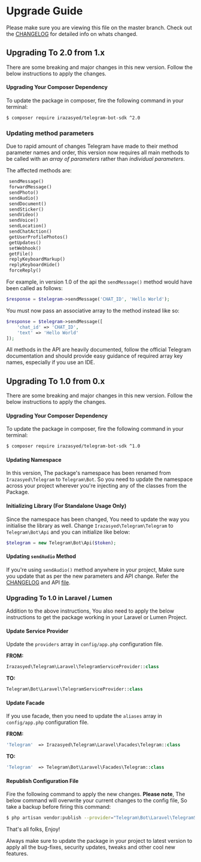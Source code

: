 # Upgrade Guide

Please make sure you are viewing this file on the master branch. Check out the [CHANGELOG][changelog] for detailed info on whats changed.

## Upgrading To 2.0 from 1.x

There are some breaking and major changes in this new version. Follow the below instructions to apply the changes.

#### Upgrading Your Composer Dependency

To update the package in composer, fire the following command in your terminal:

```sh
$ composer require irazasyed/telegram-bot-sdk ^2.0
```

### Updating method parameters

Due to rapid amount of changes Telegram have made to their method parameter names and order, this version now requires all main methods to be called with an _array of parameters_ rather than _individual parameters_.

The affected methods are:

```php
 sendMessage()
 forwardMessage()
 sendPhoto()
 sendAudio()
 sendDocument()
 sendSticker()
 sendVideo()
 sendVoice()
 sendLocation()
 sendChatAction()
 getUserProfilePhotos()
 getUpdates()
 setWebhook()
 getFile()
 replyKeyboardMarkup()
 replyKeyboardHide()
 forceReply()
```

 For example, in version 1.0 of the api the `sendMessage()` method would have been called as follows:
 
```php
$response = $telegram->sendMessage('CHAT_ID', 'Hello World');
```

 You must now pass an associative array to the method instead like so:
 
```php
$response = $telegram->sendMessage([
	'chat_id' => 'CHAT_ID', 
	'text' => 'Hello World'
]);
```

All methods in the API are heavily documented, follow the official Telegram documentation and should provide easy guidance of required array key names, especially if you use an IDE.

## Upgrading To 1.0 from 0.x

There are some breaking and major changes in this new version. Follow the below instructions to apply the changes.

#### Upgrading Your Composer Dependency

To update the package in composer, fire the following command in your terminal:

```sh
$ composer require irazasyed/telegram-bot-sdk ^1.0
```

#### Updating Namespace

In this version, The package's namespace has been renamed from `Irazasyed\Telegram` to `Telegram\Bot`. So you need to update the namespace across your project wherever you're injecting any of the classes from the Package.

#### Initializing Library (For Standalone Usage Only)

Since the namespace has been changed, You need to update the way you initialise the library as well. Change `Irazasyed\Telegram\Telegram` to `Telegram\Bot\Api` and you can initialize like below:

```php
$telegram = new Telegram\Bot\Api($token);
```

#### Updating `sendAudio` Method

If you're using `sendAudio()` method anywhere in your project, Make sure you update that as per the new parameters and API change. Refer the [CHANGELOG][changelog] and API [file](https://github.com/irazasyed/telegram-bot-sdk/blob/master/src/Api.php#L297-L324).

### Upgrading To 1.0 in Laravel / Lumen

Addition to the above instructions, You also need to apply the below instructions to get the package working in your Laravel or Lumen Project.

#### Update Service Provider

Update the `providers` array in `config/app.php` configuration file.

**FROM:** 

```php
Irazasyed\Telegram\Laravel\TelegramServiceProvider::class
```

**TO:**

```php
Telegram\Bot\Laravel\TelegramServiceProvider::class
```

#### Update Facade

If you use facade, then you need to update the `aliases` array in `config/app.php` configuration file.

**FROM:**

```php
'Telegram'  => Irazasyed\Telegram\Laravel\Facades\Telegram::class
```

**TO:**

```php
'Telegram'  => Telegram\Bot\Laravel\Facades\Telegram::class
```

#### Republish Configuration File

Fire the following command to apply the new changes. **Please note**, The below command will overwrite your current changes to the config file, So take a backup before firing this command:


```sh
$ php artisan vendor:publish --provider="Telegram\Bot\Laravel\TelegramServiceProvider" --force
```

That's all folks, Enjoy! 

Always make sure to update the package in your project to latest version to apply all the bug-fixes, security updates, tweaks and other cool new features.

[changelog]: https://github.com/irazasyed/telegram-bot-sdk/blob/master/CHANGELOG.md

